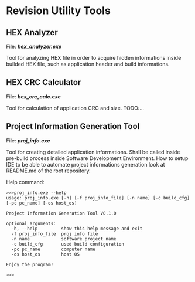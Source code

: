 # **Revision Utility Tools**

## **HEX Analyzer**

File: ***hex_analyzer.exe***

Tool for analyzing HEX file in order to acquire hidden informations inside builded HEX file, such as application header and build informations.



## **HEX CRC Calculator**

File: ***hex_crc_calc.exe***

Tool for calculation of application CRC and size. TODO:...



## **Project Information Generation Tool**

File: ***proj_info.exe***

Tool for creating detailed application informations. Shall be called inside pre-build process inside Software Development Environment. How to setup IDE to be able to automate project informations generation look at README.md of the root repository.

Help command:
```
>>>proj_info.exe --help
usage: proj_info.exe [-h] [-f proj_info_file] [-n name] [-c build_cfg] [-pc pc_name] [-os host_os]

Project Information Generation Tool V0.1.0

optional arguments:
  -h, --help         show this help message and exit
  -f proj_info_file  proj info file
  -n name            software project name
  -c build_cfg       used build configuration
  -pc pc_name        computer name
  -os host_os        host OS

Enjoy the program!

>>>
```